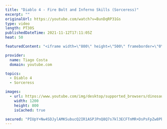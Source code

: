 ```yaml
---
title: "Diablo 4 - Fire Bolt and Inferno Skills (Sorceress)"
excerpt: ""
originalUrl: https://youtube.com/watch?v=BunDqRP31Gs
type: video
length: PT30S
publishedDateTime: 2021-11-12T17:11:05Z
heat: 50

featuredContent: "<iframe width=\"800\" height=\"500\" frameborder=\"0\" src=\"https://www.youtube.com/embed/BunDqRP31Gs\" allow=\"accelerometer; autoplay; encrypted-media; gyroscope; picture-in-picture\" allowfullscreen></iframe>"

provider:
  name: Tiago Costa
  domain: youtube.com

topics:
  - Diablo 4
  - Sorceress

images:
  - url: https://www.youtube.com/img/desktop/supported_browsers/dinosaur.png
    width: 1200
    height: 800
    isCached: true

secured: "PIUpY+Nw4SDJylAMKSubucQ2IR1ASPJPnQ8Q7s7kl3ECFTnMR+DsPsFpZw8PbkGdAIC96nloL5QoMKkg8xS+H75VS22EA8+hHO+0fMUDhWSQ2+0RDivN/GL+sL/v1x7pKwU03a0E0XUpCzWCiMn3IfkHzsoPqf8YMkkHP/MBtHov7REfq3lEZ3a/c4XVgmCe2n/zOgxF61WHrstbPQ/yMgEv/nWnv3AdvmNXDeEjDPjTDzMR6S8obHBm98LqFsgfn2pssB6o/SoF1GxFl9xoCIAtE8gFdrg+vDmr6MVkLkDnvnIiz2gziVt+2htAwEZ0NNcZHLmUn42CVIXVAVj3KW+WQk/mrAezrmUGARU3GbO7vW15XUMQnCoymniThwcjg/veM/Az/3ECwGTfXpwGJUVVvqfiRUbhBUxyFaNgO6M=;G01+/h1gIRow8OAgO+MOyw=="
---
```



